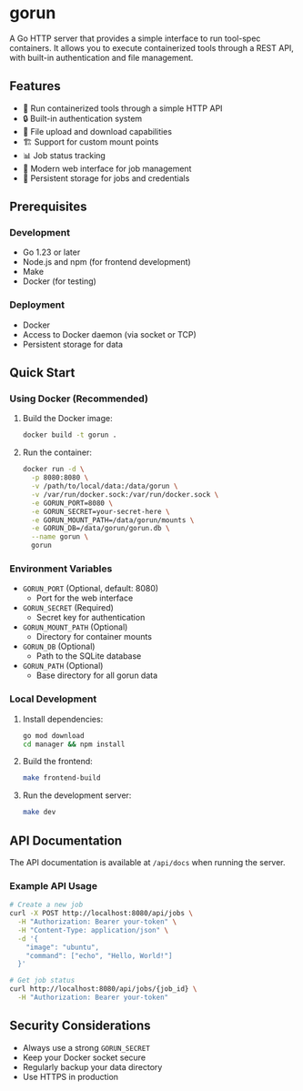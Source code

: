 # gorun

A Go HTTP server that provides a simple interface to run tool-spec containers. It allows you to execute containerized tools through a REST API, with built-in authentication and file management.

## Features

- 🚀 Run containerized tools through a simple HTTP API
- 🔒 Built-in authentication system
- 📁 File upload and download capabilities
- 🏗️ Support for custom mount points
- 📊 Job status tracking
- 🎨 Modern web interface for job management
- 🔄 Persistent storage for jobs and credentials

## Prerequisites

### Development
- Go 1.23 or later
- Node.js and npm (for frontend development)
- Make
- Docker (for testing)

### Deployment
- Docker
- Access to Docker daemon (via socket or TCP)
- Persistent storage for data

## Quick Start

### Using Docker (Recommended)

1. Build the Docker image:
   ```bash
   docker build -t gorun .
   ```

2. Run the container:
   ```bash
   docker run -d \
     -p 8080:8080 \
     -v /path/to/local/data:/data/gorun \
     -v /var/run/docker.sock:/var/run/docker.sock \
     -e GORUN_PORT=8080 \
     -e GORUN_SECRET=your-secret-here \
     -e GORUN_MOUNT_PATH=/data/gorun/mounts \
     -e GORUN_DB=/data/gorun/gorun.db \
     --name gorun \
     gorun
   ```

### Environment Variables

- `GORUN_PORT` (Optional, default: 8080)
  - Port for the web interface
- `GORUN_SECRET` (Required)
  - Secret key for authentication
- `GORUN_MOUNT_PATH` (Optional)
  - Directory for container mounts
- `GORUN_DB` (Optional)
  - Path to the SQLite database
- `GORUN_PATH` (Optional)
  - Base directory for all gorun data

### Local Development

1. Install dependencies:
   ```bash
   go mod download
   cd manager && npm install
   ```

2. Build the frontend:
   ```bash
   make frontend-build
   ```

3. Run the development server:
   ```bash
   make dev
   ```

## API Documentation

The API documentation is available at `/api/docs` when running the server.

### Example API Usage

```bash
# Create a new job
curl -X POST http://localhost:8080/api/jobs \
  -H "Authorization: Bearer your-token" \
  -H "Content-Type: application/json" \
  -d '{
    "image": "ubuntu",
    "command": ["echo", "Hello, World!"]
  }'

# Get job status
curl http://localhost:8080/api/jobs/{job_id} \
  -H "Authorization: Bearer your-token"
```

## Security Considerations

- Always use a strong `GORUN_SECRET`
- Keep your Docker socket secure
- Regularly backup your data directory
- Use HTTPS in production


